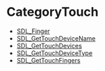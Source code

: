 # CategoryTouch

<!-- DO NOT HAND-EDIT CATEGORY LISTS, THEY ARE AUTOGENERATED AND WILL BE OVERWRITTEN, BASED ON TAGS IN INDIVIDUAL PAGE FOOTERS. EDIT THOSE INSTEAD. -->
<!-- BEGIN CATEGORY LIST -->
- [SDL_Finger](SDL_Finger)
- [SDL_GetTouchDeviceName](SDL_GetTouchDeviceName)
- [SDL_GetTouchDevices](SDL_GetTouchDevices)
- [SDL_GetTouchDeviceType](SDL_GetTouchDeviceType)
- [SDL_GetTouchFingers](SDL_GetTouchFingers)
<!-- END CATEGORY LIST -->

